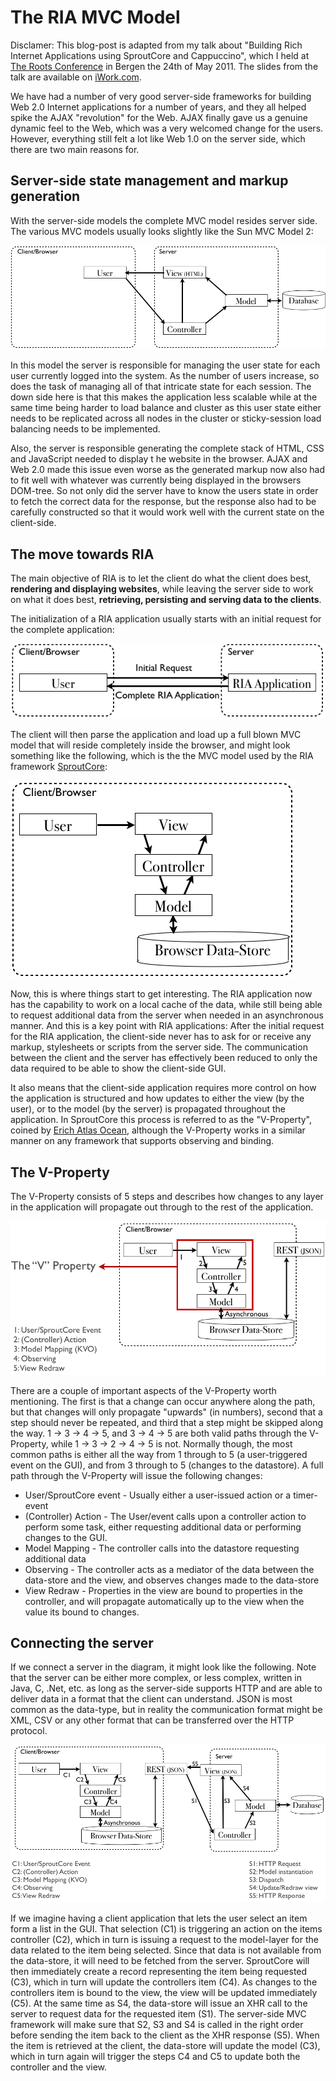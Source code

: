 The RIA MVC Model
=================

Disclamer: This blog-post is adapted from my talk about "Building Rich Internet Applications using SproutCore and Cappuccino",
which I held at <a href="http://rootsconf.no/talks/5">The Roots Conference</a> in Bergen the 24th of May 2011.
The slides from the talk are available on <a href="http://public.iwork.com/document/?d=SproutCore_and_Capp,_Roots2011.key&a=p9380587">iWork.com</a>.

We have had a number of very good server-side frameworks for building Web 2.0 Internet applications for a number of years,
and they all helped spike the AJAX "revolution" for the Web. AJAX finally gave us a genuine dynamic feel to the Web,
which was a very welcomed change for the users. However, everything still felt a lot like Web 1.0 on the server side,
which there are two main reasons for.

Server-side state management and markup generation
--------------------------------------------------

With the server-side models the complete MVC model resides server side. The various MVC models usually looks slightly
like the Sun MVC Model 2:

![Sub MVC Model 2](/images/ria_mvc_1.png)

In this model the server is responsible for managing the user state for each user currently logged into the system.
As the number of users increase, so does the task of managing all of that intricate state for each session. The down
side here is that this makes the application less scalable while at the same time being harder to load balance and
cluster as this user state either needs to be replicated across all nodes in the cluster or sticky-session load balancing
needs to be implemented.

Also, the server is responsible generating the complete stack of HTML, CSS and JavaScript needed to display t
he website in the browser. AJAX and Web 2.0 made this issue even worse as the generated markup now also had to fit
well with whatever was currently being displayed in the browsers DOM-tree. So not only did the server have to know
the users state in order to fetch the correct data for the response, but the response also had to be carefully constructed
so that it would work well with the current state on the client-side.

The move towards RIA
--------------------

The main objective of RIA is to let the client do what the client does best, **rendering and displaying websites**,
while leaving the server side to work on what it does best, **retrieving, persisting and serving data to the clients**.

The initialization of a RIA application usually starts with an initial request for the complete application:

![Initial Request](/images/ria_mvc_2.png)

The client will then parse the application and load up a full blown MVC model that will reside completely inside the
browser, and might look something like the following, which is the the MVC model used by the RIA framework
[SproutCore](http://www.sproutcore.com/):

![Client MVC](/images/ria_mvc_3.png)

Now, this is where things start to get interesting. The RIA application now has the capability to work on a local
cache of the data, while still being able to request additional data from the server when needed in an asynchronous manner.
And this is a key point with RIA applications: After the initial request for the RIA application, the client-side never
has to ask for or receive any markup, stylesheets or scripts from the server side. The communication between the client
and the server has effectively been reduced to only the data required to be able to show the client-side GUI.

It also means that the client-side application requires more control on how the application is structured and how
updates to either the view (by the user), or to the model (by the server) is propagated throughout the application.
In SproutCore this process is referred to as the "V-Property", coined by [Erich Atlas Ocean](http://erichocean.com/),
although the V-Property works in a similar manner on any framework that supports observing and binding.

The V-Property
--------------

The V-Property consists of 5 steps and describes how changes to any layer in the application will propagate out through
to the rest of the application.

![The V-Property](/images/ria_mvc_4.png)

There are a couple of important aspects of the V-Property worth mentioning. The first is that a change can occur
anywhere along the path, but that changes will only propagate "upwards" (in numbers), second that a step should never be
repeated, and third that a step might be skipped along the way. 1 -> 3 -> 4 -> 5, and 3 -> 4 -> 5 are both valid paths
through the V-Property, while 1 -> 3 -> 2 -> 4 -> 5 is not. Normally though, the most common paths is either all the way
from 1 through to 5 (a user-triggered event on the GUI), and from 3 through to 5 (changes to the datastore). A full path
through the V-Property will issue the following changes:

- User/SproutCore event - Usually either a user-issued action or a timer-event
- (Controller) Action	- The User/event calls upon a controller action to perform some task, either requesting additional data or performing changes to the GUI.
- Model Mapping 		- The controller calls into the datastore requesting additional data
- Observing				- The controller acts as a mediator of the data between the data-store and the view, and observes changes made to the data-store
- View Redraw			- Properties in the view are bound to properties in the controller, and will propagate automatically up to the view when the value its bound to changes.

Connecting the server
---------------------

If we connect a server in the diagram, it might look like the following. Note that the server can be either more complex,
or less complex, written in Java, C, .Net, etc. as long as the server-side supports HTTP and are able to deliver data in
a format that the client can understand. JSON is most common as the data-type, but in reality the communication format
might be XML, CSV or any other format that can be transferred over the HTTP protocol.

![Server and Client side MVC Models](/images/ria_mvc_5.png)

If we imagine having a client application that lets the user select an item form a list in the GUI. That selection (C1)
is triggering an action on the items controller (C2), which in turn is issuing a request to the model-layer for the data
related to the item being selected. Since that data is not available from the data-store, it will need to be fetched from
the server. SproutCore will then immediately create a record representing the item being requested (C3), which in turn
will update the controllers item (C4). As changes to the controllers item is bound to the view, the view will be updated
immediately (C5). At the same time as S4, the data-store will issue an XHR call to the server to request data for the
requested item (S1). The server-side MVC framework will make sure that S2, S3 and S4 is called in the right order before
sending the item back to the client as the XHR response (S5). When the item is retrieved at the client, the data-store
will update the model (C3), which in turn again will trigger the steps C4 and C5 to update both the controller and the view.

